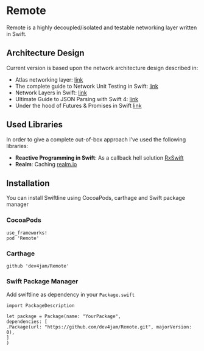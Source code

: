 # Remote

Remote is a highly decoupled/isolated and testable networking layer written in Swift.

## Architecture Design

Current version is based upon the network architecture design described in:

- Atlas networking layer: [link](https://medium.com/iquii/atlas-an-unified-approach-to-mobile-development-cycle-networking-layer-a5ccb064181a)
- The complete guide to Network Unit Testing in Swift: [link](https://medium.com/flawless-app-stories/the-complete-guide-to-network-unit-testing-in-swift-db8b3ee2c327)
- Network Layers in Swift: [link](http://danielemargutti.com/2017/09/10/how-to-write-networking-layer-in-swift-2nd-version/)
- Ultimate Guide to JSON Parsing with Swift 4: [link](https://benscheirman.com/2017/06/swift-json/)
- Under the hood of Futures & Promises in Swift [link](https://www.swiftbysundell.com/posts/under-the-hood-of-futures-and-promises-in-swift)

## Used Libraries

In order to give a complete out-of-box approach I’ve used the following libraries:

* **Reactive Programming in Swift**: As a callback hell solution [RxSwift](https://github.com/ReactiveX/RxSwift)
* **Realm**: Caching [realm.io](https://realm.io)

## Installation
You can install Swiftline using CocoaPods, carthage and Swift package manager

### CocoaPods

```
use_frameworks!
pod 'Remote'
```

### Carthage
```
github 'dev4jam/Remote'
```

### Swift Package Manager
Add swiftline as dependency in your `Package.swift`

```
import PackageDescription

let package = Package(name: "YourPackage",
dependencies: [
.Package(url: "https://github.com/dev4jam/Remote.git", majorVersion: 0),
]
)
```

<a name="requirements" />
